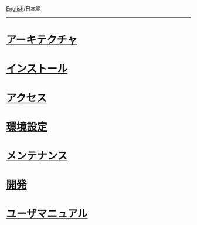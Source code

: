 [English](/)/日本語 
***
# [アーキテクチャ](アーキテクチャ)
# [インストール](インストール)
# [アクセス](アクセス)
# [環境設定](環境設定)
# [メンテナンス](メンテナンス)
# [開発](開発)
# [ユーザマニュアル](ユーザマニュアル)
